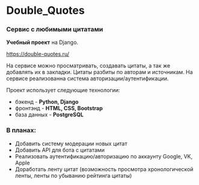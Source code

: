 # Double_Quotes
### Сервис с любимыми цитатами

**Учебный проект** на Django.

https://double-quotes.ru/

На сервисе можно просматривать, создавать цитаты, а так же добавлять их в закладки. Цитаты разбиты по авторам и источникам.
На сервисе реализованна система авторизации/аутентификации.

Проект использует следующие технологии:

* бэкенд - **Python, Django**
* фронтэнд - **HTML, CSS, Bootstrap**
* база данных - **PostgreSQL**

### В планах:

* Добавить систему модерации новых цитат
* Добавить API для бота с цитатами
* Реализовать аутентификацию/авторизацию по аккаунту Google, VK, Apple
* Доработать ленту цитат (возможность просмотра хронологической ленты, ленты по убыванию рейтинга цитаты)


